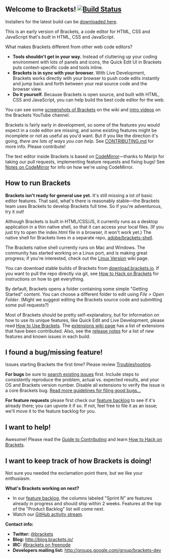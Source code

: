 Welcome to Brackets! [![Build Status](https://travis-ci.org/adobe/brackets.png?branch=master)](https://travis-ci.org/adobe/brackets)
-------------------

Installers for the latest build can be [downloaded here](http://download.brackets.io/).

This is an early version of Brackets, a code editor for HTML, CSS
and JavaScript that's *built* in HTML, CSS and JavaScript. 

What makes Brackets different from other web code editors?

* **Tools shouldn't get in your way.** Instead of cluttering up your coding
environment with lots of panels and icons, the Quick Edit UI in Brackets puts 
context-specific code and tools inline.
* **Brackets is in sync with your browser.** With Live Development, Brackets
works directly with your browser to push code edits instantly and jump
back and forth between your real source code and the browser view.
* **Do it yourself.** Because Brackets is open source, and built with HTML, CSS
and JavaScript, you can help build the best code editor for the web.

You can see some 
[screenshots of Brackets](https://github.com/adobe/brackets/wiki/Brackets-Screenshots)
on the wiki and [intro videos](http://www.youtube.com/user/CodeBrackets) on the Brackets YouTube channel.

Brackets is fairly early in development, so some of the features you would
expect in a code editor are missing, and some existing features might be
incomplete or not as useful as you'd want. But if you like the direction
it's going, _there are lots of ways you can help._ See [CONTRIBUTING.md](https://github.com/adobe/brackets/blob/master/CONTRIBUTING.md)
for more info. Please contribute!

The text editor inside Brackets is based on 
[CodeMirror](http://github.com/marijnh/CodeMirror)&mdash;thanks to Marijn for
taking our pull requests, implementing feature requests and fixing bugs! See 
[Notes on CodeMirror](https://github.com/adobe/brackets/wiki/Notes-on-CodeMirror)
for info on how we're using CodeMirror.

How to run Brackets
-------------------

**Brackets isn't ready for general use yet.** It's still missing a lot of basic
editor features. That said, what's there is reasonably stable&mdash;the
Brackets team uses Brackets to develop Brackets full time. So if you're
adventurous, try it out!

Although Brackets is built in HTML/CSS/JS, it currently runs as a desktop 
application in a thin native shell, so that it can access your local files.
(If you just try to open the index.html file in a browser, it won't work yet.)
The native shell for Brackets lives in a separate repo, 
[adobe/brackets-shell](https://github.com/adobe/brackets-shell/).

The Brackets native shell currently runs on Mac and Windows.
The community has started working on a Linux port, and is making great progress;
if you're interested, check out the
[Linux Version](https://github.com/adobe/brackets/wiki/Linux-Version) wiki page.

You can download stable builds of Brackets from 
[download.brackets.io](http://download.brackets.io). If you want to pull the repo 
directly via git, see [How to Hack on Brackets](https://github.com/adobe/brackets/wiki/How-to-Hack-on-Brackets)
for instructions on how to get everything. 

By default, Brackets opens a folder containing some simple "Getting Started" content.
You can choose a different folder to edit using *File > Open Folder*. (Might we
suggest editing the Brackets source code and submitting some pull requests?)

Most of Brackets should be pretty self-explanatory, but for information on how
to use its unique features, like Quick Edit and Live Development, please read
[How to Use Brackets](http://github.com/adobe/brackets/wiki/How-to-Use-Brackets). 
The [extensions wiki page](https://github.com/adobe/brackets/wiki/Brackets-Extensions) 
has a list of extensions that have been contributed. 
Also, see the [release notes](http://github.com/adobe/brackets/wiki/Release-Notes)
for a list of new features and known issues in each build.

I found a bug/missing feature!
------------------------------

Issues starting Brackets the first time? Please review [Troubleshooting](https://github.com/adobe/brackets/wiki/Troubleshooting).

**For bugs** be sure to [search existing issues](https://github.com/adobe/brackets/issues) first.
Include steps to consistently reproduce the problem, actual vs. expected results, and your OS and
Brackets version number. Disable all extensions to verify the issue is a core Brackets bug.
[Read more guidelines for filing good bugs...](https://github.com/adobe/brackets/wiki/How-to-Report-an-Issue)

**For feature requests** please first check our [feature backlog](http://bit.ly/BracketsBacklog) to
see if it's already there; you can upvote it if so. If not, feel free to file it as an issue; we'll
move it to the feature backlog for you.

I want to help!
---------------

Awesome! Please read the [Guide to Contributing](https://github.com/adobe/brackets/blob/master/CONTRIBUTING.md)
and learn [How to Hack on Brackets](https://github.com/adobe/brackets/wiki/How-to-Hack-on-Brackets).

I want to keep track of how Brackets is doing!
----------------------------------------------

Not sure you needed the exclamation point there, but we like your enthusiasm.

**What's Brackets working on next?**

* In our [feature backlog](http://bit.ly/BracketsBacklog), the columns labeled "Sprint N"
  are features already in progress and should ship within 2 weeks. Features at the top of
  the "Product Backlog" list will come next.
* Watch our [GitHub activity stream](https://github.com/adobe/brackets/pulse).

**Contact info:**

* **Twitter:** [@brackets](http://twitter.com/#!/brackets)
* **Blog:** http://blog.brackets.io/
* **IRC:** [#brackets on freenode](http://webchat.freenode.net/?channels=brackets)
* **Developers mailing list:** http://groups.google.com/group/brackets-dev
